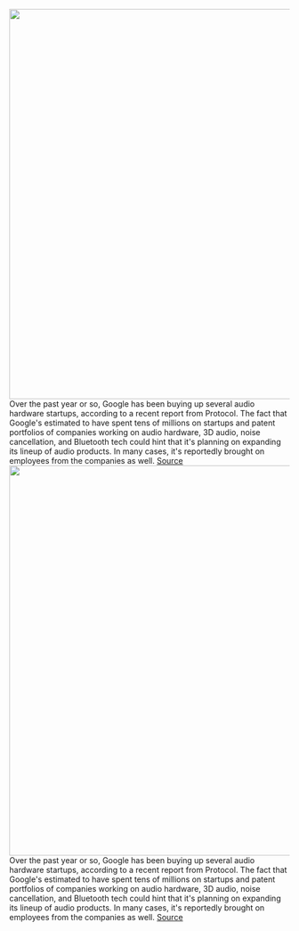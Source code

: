 <img src='https://cdn.vox-cdn.com/thumbor/HMzY2p--AfC-5VJBkhzjOdQ6OZs=/0x0:2040x1360/1200x800/filters:focal(857x517:1183x843)/cdn.vox-cdn.com/uploads/chorus_image/image/70571546/acastro_180427_1777_0001.0.jpg' width='700px' /><br/>
Over the past year or so, Google has been buying up several audio hardware startups, according to a recent report from Protocol. The fact that Google's estimated to have spent tens of millions on startups and patent portfolios of companies working on audio hardware, 3D audio, noise cancellation, and Bluetooth tech could hint that it's planning on expanding its lineup of audio products. In many cases, it's reportedly brought on employees from the companies as well.
<a href='https://www.theverge.com/2022/3/2/22958535/google-audio-startup-ip-acquisition-hiring-hardware-silicon'> Source <a/><img src='https://cdn.vox-cdn.com/thumbor/HMzY2p--AfC-5VJBkhzjOdQ6OZs=/0x0:2040x1360/1200x800/filters:focal(857x517:1183x843)/cdn.vox-cdn.com/uploads/chorus_image/image/70571546/acastro_180427_1777_0001.0.jpg' width='700px' /><br/>
Over the past year or so, Google has been buying up several audio hardware startups, according to a recent report from Protocol. The fact that Google's estimated to have spent tens of millions on startups and patent portfolios of companies working on audio hardware, 3D audio, noise cancellation, and Bluetooth tech could hint that it's planning on expanding its lineup of audio products. In many cases, it's reportedly brought on employees from the companies as well.
<a href='https://www.theverge.com/2022/3/2/22958535/google-audio-startup-ip-acquisition-hiring-hardware-silicon'> Source <a/>